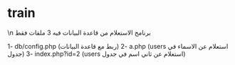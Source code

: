 # train
\n
برنامج الاستعلام من قاعدة البيانات
فيه 3 ملفات فقط

1- db/config.php (ربط مع قاعدة البيانات)
2- a.php (users استعلام عن الاسماء في جدول)
3- index.php?id=2 (users استعلام عن ثاني اسم في جدول)
